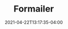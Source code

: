 ---
title: "Formailer"
date: 2021-04-22T13:17:35-04:00
draft: false
link: https://github.com/djatwood/formailer
src: https://github.com/djatwood/formailer
categories:
 - Go
 - Jamstack
 - Serverless
---